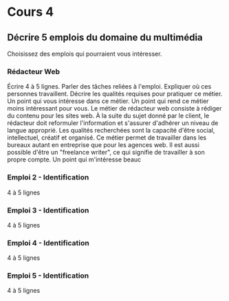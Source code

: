# Cours 4
## Décrire 5 emplois du domaine du multimédia
Choisissez des emplois qui pourraient vous intéresser. 

### Rédacteur Web 

Écrire 4 à 5 lignes. Parler des tâches reliées à l'emploi. Expliquer où ces personnes travaillent. Décrire les qualités requises pour pratiquer ce métier. Un point qui vous intéresse dans ce métier. Un point qui rend ce métier moins intéressant pour vous. Le métier de rédacteur web consiste à rédiger du contenu pour les sites web. À la suite du sujet donné par le client, le rédacteur doit reformuler l'information et s'assurer d'adhérer un niveau de langue approprié. Les qualités recherchées sont la capacité d'être social, intellectuel, créatif et organisé. Ce métier permet de travailler dans les bureaux autant en entreprise que pour les agences web. Il est aussi possible d'être un "freelance writer", ce qui signifie de travailler à son propre compte. Un point qui m'intéresse beauc

### Emploi 2 - Identification
4 à 5 lignes

### Emploi 3 - Identification
4 à 5 lignes 

### Emploi 4 - Identification
4 à 5 lignes

### Emploi 5 - Identification
4 à 5 lignes


